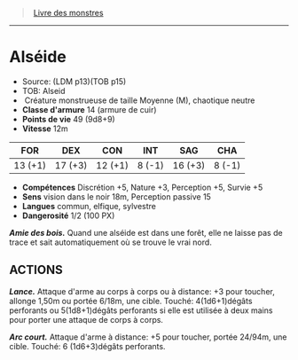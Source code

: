 ﻿> [Livre des monstres](tome_of_beasts_old.md)

---

# Alséide

- Source: (LDM p13)(TOB p15)
- TOB: Alseid
-  Créature monstrueuse de taille Moyenne (M), chaotique neutre
- **Classe d'armure** 14 (armure de cuir)
- **Points de vie** 49 (9d8+9)
- **Vitesse** 12m

|FOR|DEX|CON|INT|SAG|CHA|
|---|---|---|---|---|---|
|13 (+1)|17 (+3)|12 (+1)|8 (-1)|16 (+3)|8 (-1)|

- **Compétences** Discrétion +5, Nature +3, Perception +5, Survie +5
- **Sens** vision dans le noir 18m, Perception passive 15
- **Langues** commun, elfique, sylvestre
- **Dangerosité** 1/2 (100 PX)

**_Amie des bois._** Quand une alséide est dans une forêt, elle ne laisse pas de trace et sait automatiquement où se trouve le vrai nord.

## ACTIONS

**_Lance._** Attaque d'arme au corps à corps ou à distance: +3 pour toucher, allonge 1,50m ou portée 6/18m, une cible. Touché: 4(1d6+1)dégâts perforants ou 5(1d8+1)dégâts perforants si elle est utilisée à deux mains pour porter une attaque de corps à corps.

**_Arc court._** Attaque d'arme à distance: +5 pour toucher, portée 24/94m, une cible. Touché: 6 (1d6+3)dégâts perforants.

